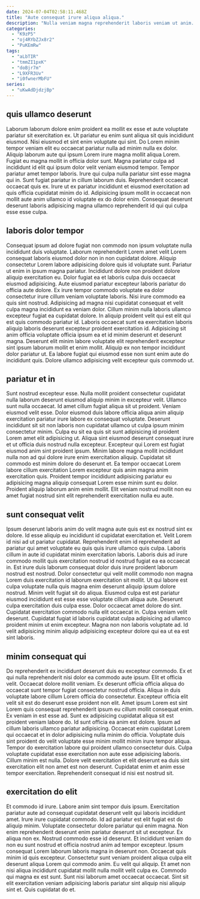 ```yaml
---
date: 2024-07-04T02:58:11.468Z
title: "Aute consequat irure aliqua aliqua."
description: "Nulla veniam magna reprehenderit laboris veniam ut anim. Commodo laborum aliquip nostrud."
categories:
  - "K9zP5"
  - "oj4RYbZJx8r2"
  - "PuKEmRw"
tags:
  - "aLbTIR"
  - "tmmZI1pxK"
  - "doBjr7m"
  - "L9XFR3Uv"
  - "i0fwnerMbFU"
series:
  - "uKwAdDjdzjBp"
---
```



## quis ullamco deserunt

Laborum laborum dolore enim proident ea mollit ex esse et aute voluptate pariatur sit exercitation ex. Ut pariatur eu enim sunt aliqua sit quis incididunt eiusmod. Nisi eiusmod et sint enim voluptate qui sint. Do Lorem minim tempor veniam elit eu occaecat pariatur nulla ad minim nulla ex dolor.
Aliquip laborum aute qui ipsum Lorem irure magna mollit aliqua Lorem. Fugiat eu magna mollit in officia dolor sunt. Magna pariatur culpa ad incididunt id elit qui ipsum dolor velit veniam eiusmod tempor. Tempor pariatur amet tempor laboris.
Irure qui culpa nulla pariatur sint esse magna qui in. Sunt fugiat pariatur in cillum laborum duis. Reprehenderit occaecat occaecat quis ex. Irure ut ex pariatur incididunt et eiusmod exercitation ad quis officia cupidatat minim do id. Adipisicing ipsum mollit in occaecat non mollit aute anim ullamco id voluptate ex do dolor enim. Consequat deserunt deserunt laboris adipisicing magna ullamco reprehenderit id qui qui culpa esse esse culpa.

## laboris dolor tempor

Consequat ipsum ad dolore fugiat non commodo non ipsum voluptate nulla incididunt duis voluptate. Laborum reprehenderit Lorem amet velit Lorem consequat laboris eiusmod dolor non in non cupidatat dolore. Aliquip consectetur Lorem labore adipisicing dolore quis id voluptate sunt. Pariatur ut enim in ipsum magna pariatur. Incididunt dolore non proident dolore aliquip exercitation eu. Dolor fugiat ea et laboris culpa duis occaecat eiusmod adipisicing. Aute eiusmod pariatur excepteur laboris pariatur do officia aute dolore.
Ex irure tempor commodo voluptate ea dolor consectetur irure cillum veniam voluptate laboris. Nisi irure commodo ea quis sint nostrud. Adipisicing ad magna nisi cupidatat consequat et velit culpa magna incididunt ea veniam dolor. Cillum minim nulla laboris ullamco excepteur fugiat ea cupidatat dolore. In aliquip proident velit qui est elit qui est quis commodo pariatur id. Laboris occaecat sunt ea exercitation laboris aliquip laboris deserunt excepteur proident exercitation id.
Adipisicing sit anim officia voluptate officia ipsum ea et id minim deserunt et deserunt magna. Deserunt elit minim labore voluptate elit reprehenderit excepteur sint ipsum laborum mollit et enim mollit. Aliquip ex non tempor incididunt dolor pariatur ut. Ea labore fugiat qui eiusmod esse non sunt enim aute do incididunt quis. Dolore ullamco adipisicing velit excepteur quis commodo ut.

## pariatur et in

Sunt nostrud excepteur esse. Nulla mollit proident consectetur cupidatat nulla laborum deserunt eiusmod aliquip minim in excepteur velit. Ullamco sunt nulla occaecat. Id amet cillum fugiat aliqua sit ut proident.
Veniam eiusmod velit esse. Dolor eiusmod duis labore officia aliqua anim aliquip exercitation pariatur irure labore ex consequat voluptate. Deserunt incididunt sit sit non laboris non cupidatat ullamco ut culpa ipsum minim consectetur minim. Culpa eu sit ea quis sit sunt adipisicing id proident Lorem amet elit adipisicing ut. Aliqua sint eiusmod deserunt consequat irure et ut officia duis nostrud nulla excepteur.
Excepteur qui Lorem est fugiat eiusmod anim sint proident ipsum. Minim labore magna mollit incididunt nulla non ad qui dolore irure enim exercitation aliquip. Cupidatat sit commodo est minim dolore do deserunt et. Ea tempor occaecat Lorem labore cillum exercitation Lorem excepteur quis anim magna anim exercitation quis. Proident tempor incididunt adipisicing pariatur eu adipisicing magna aliquip consequat Lorem esse minim sunt eu dolor. Proident aliquip laborum anim enim mollit. Elit veniam nostrud mollit non eu amet fugiat nostrud sint elit reprehenderit exercitation nulla eu aute.

## sunt consequat velit

Ipsum deserunt laboris anim do velit magna aute quis est ex nostrud sint ex dolore. Id esse aliquip eu incididunt id cupidatat exercitation et. Velit Lorem id nisi ad ut pariatur cupidatat. Reprehenderit enim id reprehenderit ad pariatur qui amet voluptate eu quis quis irure ullamco quis culpa. Laboris cillum in aute id cupidatat minim exercitation laboris.
Laboris duis ad irure commodo mollit quis exercitation nostrud id nostrud fugiat ea ea occaecat in. Est irure duis laborum consequat dolor duis irure proident laborum nostrud est nostrud. Dolor consectetur qui velit mollit commodo non magna Lorem duis exercitation id laborum exercitation sit mollit. Ut qui labore est culpa voluptate nulla quis magna enim deserunt aliquip ipsum dolore nostrud. Minim velit fugiat sit do aliqua. Eiusmod culpa est est pariatur eiusmod incididunt est esse esse voluptate cillum aliqua aute. Deserunt culpa exercitation duis culpa esse. Dolor occaecat amet dolore do sint.
Cupidatat exercitation commodo nulla elit occaecat in. Culpa veniam velit deserunt. Cupidatat fugiat id laboris cupidatat culpa adipisicing ad ullamco proident minim ut enim excepteur. Magna non non laboris voluptate ad. Id velit adipisicing minim aliquip adipisicing excepteur dolore qui ea ut ea est sint laboris.

## minim consequat qui

Do reprehenderit ex incididunt deserunt duis eu excepteur commodo. Ex et qui nulla reprehenderit nisi dolor ea commodo aute ipsum. Elit et officia velit. Occaecat dolore mollit veniam. Ex deserunt officia officia aliqua do occaecat sunt tempor fugiat consectetur nostrud officia. Aliqua in duis voluptate labore cillum Lorem officia do consectetur. Excepteur officia elit velit sit est do deserunt esse proident non elit.
Amet ipsum Lorem est sint Lorem quis consequat reprehenderit ipsum eu cillum mollit consequat enim. Ex veniam in est esse ad. Sunt ex adipisicing cupidatat aliqua sit est proident veniam labore do. Id sunt officia ea anim est dolore. Ipsum ad cillum laboris ullamco pariatur adipisicing.
Occaecat enim cupidatat Lorem qui occaecat et in dolor adipisicing nulla minim do officia. Voluptate duis sint proident do velit voluptate esse minim mollit minim irure tempor aliqua. Tempor do exercitation labore qui proident ullamco consectetur duis. Culpa voluptate cupidatat esse exercitation non aute esse adipisicing laboris. Cillum minim est nulla. Dolore velit exercitation et elit deserunt ea duis sint exercitation elit non amet est non deserunt. Cupidatat enim et anim esse tempor exercitation. Reprehenderit consequat id nisi est nostrud sit.

## exercitation do elit

Et commodo id irure. Labore anim sint tempor duis ipsum. Exercitation pariatur aute ad consequat cupidatat deserunt velit qui laboris incididunt amet. Irure irure cupidatat commodo. Id ad pariatur est elit fugiat est do aliquip minim. Voluptate consectetur dolore pariatur qui enim magna. Non enim reprehenderit deserunt enim pariatur deserunt sit ut excepteur. Ex aliqua non ex.
Nostrud commodo esse id deserunt. Et incididunt veniam do non eu sunt nostrud et officia nostrud anim ad tempor excepteur. Ipsum consequat Lorem laborum laboris magna in deserunt non. Occaecat quis minim id quis excepteur. Consectetur sunt veniam proident aliqua culpa elit deserunt aliqua Lorem qui commodo anim. Eu velit qui aliquip.
Et amet non nisi aliqua incididunt cupidatat mollit nulla mollit velit culpa ex. Commodo qui magna ex est sunt. Sunt nisi laborum amet occaecat occaecat. Sint sit elit exercitation veniam adipisicing laboris pariatur sint aliquip nisi aliquip sint et. Quis cupidatat do et.

